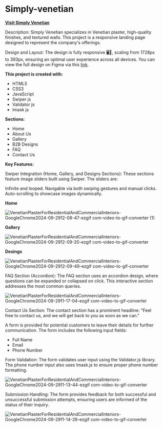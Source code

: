 # Simply-venetian

**[Visit Simply Venetian](https://simply-venetian-2024.netlify.app/)**

Description:
Simply Venetian specializes in Venetian plaster, high-quality finishes, and textured walls. This project is a responsive landing page designed to represent the company's offerings.

Design and Layout:
The design is fully responsive 🖥️📱, scaling from 1728px to 393px, ensuring an optimal user experience across all devices. You can view the full design on Figma via this [link](https://www.figma.com/design/o1NXHAL4veIoY3QktvsLHm/SIMPLY-VENETIAN-_-CURRENT-(Copy)?node-id=106-1254&node-type=frame&t=ZirfDwKiXk1wWwzi-0).

**This project is created with:**

* HTML5
* CSS3
* JavaScript
* Swiper js
* Validator js
* Imask js

**Sections:**

* Home
* About Us
* Gallery
* B2B Designs
* FAQ
* Contact Us

**Key Features:**

Swiper Integration (Home, Gallery, and Designs Sections):
These sections feature image sliders built using Swiper. The sliders are:

Infinite and looped.
Navigable via both swiping gestures and manual clicks.
Auto-scrolling to showcase images dynamically.

**Home**

![VenetianPlasterForResidentialAndCommercialInteriors-GoogleChrome2024-09-2912-08-47-ezgif com-video-to-gif-converter (1)](https://github.com/user-attachments/assets/3f45aa3d-86b9-4bf0-9851-cc6200a43d3b)

**Gallery**

![VenetianPlasterForResidentialAndCommercialInteriors-GoogleChrome2024-09-2912-09-20-ezgif com-video-to-gif-converter](https://github.com/user-attachments/assets/057f715a-40a6-4fb6-9226-3d8df0e7cb5d)

**Desings**

![VenetianPlasterForResidentialAndCommercialInteriors-GoogleChrome2024-09-2912-09-49-ezgif com-video-to-gif-converter](https://github.com/user-attachments/assets/fe64f563-ba9f-4f76-afb3-534a5ab2277a)

FAQ Section (Accordion):
The FAQ section uses an accordion design, where questions can be expanded or collapsed on click. This interactive section addresses the most common queries.

![VenetianPlasterForResidentialAndCommercialInteriors-GoogleChrome2024-09-2911-17-04-ezgif com-video-to-gif-converter](https://github.com/user-attachments/assets/3448bebb-0299-48f8-a83e-46c8e5b04a1d)



Contact Us Section:
The contact section has a prominent headline:
"Feel free to contact us, and we will get back to you as soon as we can."

A form is provided for potential customers to leave their details for further communication. The form includes the following input fields:

* Full Name
* Email
* Phone Number

Form Validation:
The form validates user input using the Validator.js library. The phone number input also uses Imask.js to ensure proper phone number formatting.

![VenetianPlasterForResidentialAndCommercialInteriors-GoogleChrome2024-09-2911-13-44-ezgif com-video-to-gif-converter](https://github.com/user-attachments/assets/81db81e2-f1d0-4093-abf7-519dd21196aa)

Submission Handling:
The form provides feedback for both successful and unsuccessful submission attempts, ensuring users are informed of the status of their inquiry.

![VenetianPlasterForResidentialAndCommercialInteriors-GoogleChrome2024-09-2911-14-28-ezgif com-video-to-gif-converter](https://github.com/user-attachments/assets/6a478f7d-91af-48f1-b560-8b8f8daaa3d8)


